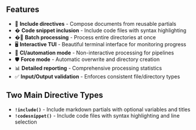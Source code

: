 ## Features

- 🔗 **Include directives** - Compose documents from reusable partials
- � **Code snippet inclusion** - Include code files with syntax highlighting
- �📁 **Batch processing** - Process entire directories at once  
- 🖥️  **Interactive TUI** - Beautiful terminal interface for monitoring progress
- 🤖 **CI/automation mode** - Non-interactive processing for pipelines
- 🛡️ **Force mode** - Automatic overwrite and directory creation
- 📊 **Detailed reporting** - Comprehensive processing statistics
- ✅ **Input/Output validation** - Enforces consistent file/directory types

## Two Main Directive Types

- **`!include()`** - Include markdown partials with optional variables and titles
- **`!codesnippet()`** - Include code files with syntax highlighting and line selection
